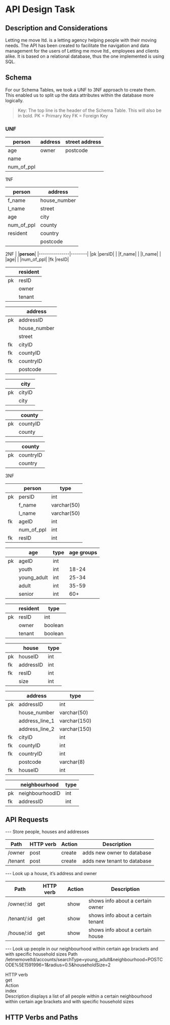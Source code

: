 # API Design Task

## Description and Considerations

Letting me move ltd. is a letting agency helping people with their moving needs.
The API has been created to facilitate the navigation and data management for the users of Letting me move ltd., employees and clients alike.
It is based on a relational database, thus the one implemented is using SQL.

## Schema

For our Schema Tables, we took a UNF to 3NF approach to create them. This enabled us to split up the data attributes within the database more logically. 

> Key: The top line is the header of the Schema Table. This will also be in bold. 
> PK = Primary Key
> FK = Foreign Key

### UNF 				
				
|**person**|**address**|**street address**|
|-------|--------|----------|
|age  |owner| postcode |
|name|
|num_of_ppl|		


1NF		
		
|**person**	|**address**|
|---------------|--------|
|f_name	  	|house_number|
|l_name	  	|street|
|age	     	|city|
|num_of_ppl	|county|
|resident 	|country|
|	        |postcode|


2NF
|	|**person**|
|---------------|--------|
|pk	|persID|
|	|f_name|
|	|l_name|
|	|age|
|	|num_of_ppl|
|fk	|resID|


|	|**resident**|
|---------------|--------|
|pk	|resID|
|	|owner|
|	|tenant|


|	|**address**|
|---------------|--------|
|pk	|addressID|
|	|house_number|
|	|street|
|fk	|cityID|
|fk	|countyID|
|fk	|countryID|
|	|postcode|


|	|**city**|
|---------------|--------|
|pk	|cityID|
|	|city|



|	|**county**|
|---------------|--------|
|pk	|countyID|
|	|county|



|	|**county**|
|---------------|--------|
|pk	|countryID|
|	|country|


3NF	
		
|	|**person**|**type**|
|---------------|--------|-------|
|pk	|persID	|int|
|	|f_name	|varchar(50)|
|	|l_name	|varchar(50)|
|fk	|ageID	|int|
|	|num_of_ppl	|int|
|fk	|resID	|int|


|	|**age**|**type**|**age groups**|
|-----|-----|-----|------|
|pk	|ageID	|int	
|	|youth	|int	|18-24|
|	|young_adult	|int	|25-34|	
|	|adult	|int	|35-59|
|	|senior	|int	|60+|


|	|**resident**| **type**|	
|-----|-----|-----|
|pk	|resID	|int|
|	|owner	|boolean|
|	|tenant	|boolean|


|	|**house**|**type**|
|-----|-----|-----|
|pk	|houseID	|int|
|fk	|addressID|int|
|fk	|resID	|int|
|    |size	|int|



|	|**address**|**type**|	
|-----|-----|-----|
|pk	|addressID	|int|
|	|house_number	|varchar(50)|
|	|address_line_1	|varchar(150)|
|	|address_line_2	|varchar(150)|
|fk	|cityID	|int|
|fk	|countyID	|int|
|fk	|countryID	|int|
|	|postcode	|varchar(8)|
|fk	|houseID	|int|


|	|**neighbourhood**|**type**|
|-----|-----|-----|
|pk	|neighbourhoodID	|int|
|fk	|addressID	|int|


## API Requests 

--- Store people, houses and addresses

|**Path**        |**HTTP verb**   |**Action**     |**Description**|
|-----|------|-------|------|
|/owner      |post        |create      |adds new owner to database|
|/tenant     |post        |create      |adds new tenant to database|


--- Look up a house, it’s address and owner

|**Path**        |**HTTP verb**   |**Action**     |**Description**|
|-----|------|-------|------|
|/owner/:id  |get     |show        |shows info about a certain owner|
|/tenant/:id |get     |show        |shows info about a certain tenant|
|/house/:id  |get     |show        |shows info about a certain house|


--- Look up people in our neighbourhood within certain age brackets and with specific household sizes
Path                
/letmemoveltd/accounts/searchType=young_adult&neighbourhood=POSTCODE%5E1591996=1&radius=0.5&householdSize=2
    
HTTP verb   
get     
Action      
index       
Description
displays a list of all people within a certain neighbourhood within certain age brackets and with specific household sizes

## HTTP Verbs and Paths



